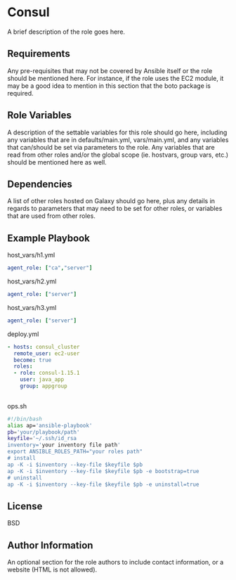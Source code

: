 Consul
======

A brief description of the role goes here.

Requirements
------------

Any pre-requisites that may not be covered by Ansible itself or the role should be mentioned here. For instance, if the role uses the EC2 module, it may be a good idea to mention in this section that the boto package is required.

Role Variables
--------------

A description of the settable variables for this role should go here, including any variables that are in defaults/main.yml, vars/main.yml, and any variables that can/should be set via parameters to the role. Any variables that are read from other roles and/or the global scope (ie. hostvars, group vars, etc.) should be mentioned here as well.

Dependencies
------------

A list of other roles hosted on Galaxy should go here, plus any details in regards to parameters that may need to be set for other roles, or variables that are used from other roles.

Example Playbook
----------------

host_vars/h1.yml

```yaml
agent_role: ["ca","server"]
```

host_vars/h2.yml

```yaml
agent_role: ["server"]
```

host_vars/h3.yml

```yaml
agent_role: ["server"]
```

deploy.yml

```yaml
- hosts: consul_cluster
  remote_user: ec2-user
  become: true
  roles:
  - role: consul-1.15.1
    user: java_app
    group: appgroup
  
```

ops.sh

```bash
#!/bin/bash
alias ap='ansible-playbook'
pb='your/playbook/path'
keyfile='~/.ssh/id_rsa
inventory='your inventory file path'
export ANSIBLE_ROLES_PATH="your roles path"
# install
ap -K -i $inventory --key-file $keyfile $pb
ap -K -i $inventory --key-file $keyfile $pb -e bootstrap=true
# uninstall
ap -K -i $inventory --key-file $keyfile $pb -e uninstall=true

```

License
-------

BSD

Author Information
------------------

An optional section for the role authors to include contact information, or a website (HTML is not allowed).
